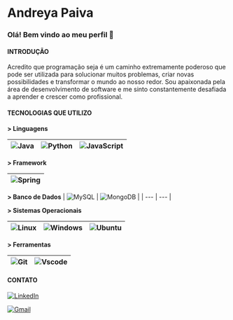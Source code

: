 # **Andreya Paiva**

### Olá! Bem vindo ao meu perfil 👋

#### INTRODUÇÃO
Acredito que programação seja é um caminho extremamente poderoso que pode ser utilizada para solucionar muitos problemas, criar novas possibilidades e transformar o mundo ao nosso redor. Sou apaixonada pela área de desenvolvimento de software e me sinto constantemente desafiada a aprender e crescer como profissional.

#### TECNOLOGIAS QUE UTILIZO

**> Linguagens**  

| ![Java](https://img.shields.io/badge/java-%23ED8B00.svg?style=for-the-badge&logo=openjdk&logoColor=white)  | ![Python](https://img.shields.io/badge/python-3670A0?style=for-the-badge&logo=python&logoColor=ffdd54) | ![JavaScript](https://img.shields.io/badge/JavaScript-F7DF1E?style=for-the-badge&logo=javascript&logoColor=black) |
| ------ | ------ | ------------- |


**> Framework** 

| ![Spring](https://img.shields.io/badge/spring-%236DB33F.svg?style=for-the-badge&logo=spring&logoColor=white) |  
| ------ | 

**> Banco de Dados**
| ![MySQL](https://img.shields.io/badge/MySQL-00000F?style=for-the-badge&logo=mysql&logoColor=white) | ![MongoDB](https://img.shields.io/badge/MongoDB-%234ea94b.svg?style=for-the-badge&logo=mongodb&logoColor=white) |
| --- | --- |



**> Sistemas Operacionais**

| ![Linux](https://img.shields.io/badge/Linux-000?style=for-the-badge&logo=linux&logoColor=FCC624)  | ![Windows](https://img.shields.io/badge/Windows-000?style=for-the-badge&logo=windows&logoColor=2CA5E0) | ![Ubuntu](https://img.shields.io/badge/Ubuntu-35495E?style=for-the-badge&logo=ubuntu&logoColor=2CA5E0) |
| ------ | ------ | ---------- |


**> Ferramentas**

| ![Git](https://img.shields.io/badge/GIT-E44C30?style=for-the-badge&logo=git&logoColor=white)    | ![Vscode](https://img.shields.io/badge/Vscode-007ACC?style=for-the-badge&logo=visual-studio-code&logoColor=white)|
| ----------- | ----------- |


#### CONTATO 

[![LinkedIn](https://img.shields.io/badge/LinkedIn-0077B5?style=for-the-badge&logo=linkedin&logoColor=white)](https://www.linkedin.com/in/andreya-paiva-0438252a2/)

[![Gmail](https://img.shields.io/badge/Gmail-333333?style=for-the-badge&logo=gmail&logoColor=red)](mailto:andreyacbpaiva@gmail.com)
